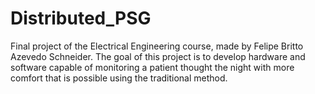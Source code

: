 # Distributed_PSG
Final project of the Electrical Engineering course, made by Felipe Britto Azevedo Schneider. The goal of this project is to develop hardware and software capable of monitoring a patient thought the night with more comfort that is possible using the traditional method.
